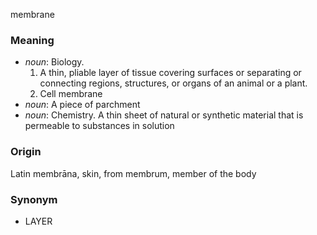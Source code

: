 membrane
### Meaning
+ _noun_: Biology.
   1. A thin, pliable layer of tissue covering surfaces or separating or connecting regions, structures, or organs of an animal or a plant.
   2. Cell membrane
+ _noun_: A piece of parchment
+ _noun_: Chemistry. A thin sheet of natural or synthetic material that is permeable to substances in solution

### Origin

Latin membrāna, skin, from membrum, member of the body

### Synonym

+ LAYER


